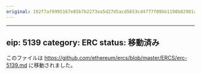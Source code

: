 ```yaml
---
original: 102f7af8995167e85b7b2273ea5d27d5acd5653cd4777f09bb1198b02981aedb
---
```


---
eip: 5139
category: ERC
status: 移動済み
---

このファイルは https://github.com/ethereum/ercs/blob/master/ERCS/erc-5139.md に移動されました。